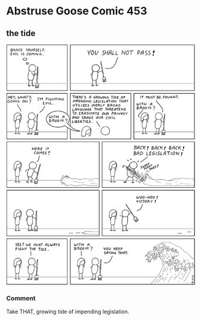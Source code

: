 # Abstruse Goose Comic 453
## the tide

![image](comics/so_this_is_how_liberty_dies_with_a_thunderous_crash_of_legislation.png)
### Comment
Take THAT, growing tide of impending legislation.
